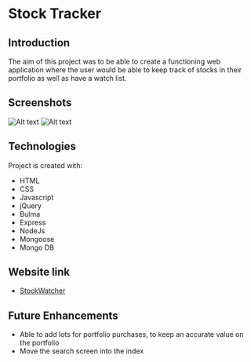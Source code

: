 # Stock Tracker
## Introduction
The aim of this project was to be able to create a functioning web application where the user would be able to keep track of stocks in their portfolio as well as have a watch list.

## Screenshots
![Alt text](https://i.imgur.com/yKa5u1r.png "Index Page")
![Alt text](https://i.imgur.com/OWkEcOT.png "Search Page")


## Technologies
Project is created with:  
* HTML  
* CSS
* Javascript
* jQuery
* Bulma
* Express
* NodeJs
* Mongoose
* Mongo DB

## Website link
* [StockWatcher](https://t-stockwatcher.herokuapp.com/stocks)

## Future Enhancements
* Able to add lots for portfolio purchases, to keep an accurate value on the portfolio
* Move the search screen into the index
